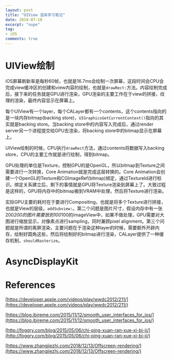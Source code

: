 ```yaml
---
layout: post
title: "UIView 渲染学习笔记"
date: 2019-07-10
excerpt: "nope"
tag:
- iOS
comments: true
---
```


# UIView绘制

iOS屏幕刷新率是每秒60帧，也就是16.7ms会绘制一次屏幕，这段时间会CPU会完成view缓冲区的创建和view内容的绘制，也就是`drawRect:`方法。内容绘制完成后，接下来的任务就是GPU进行渲染，GPU渲染的主要工作在于view的拼接，纹理的渲染，最终内容显示在屏幕上。

每个UIView有一个layer，每个CALayer都有一个contents，这个contents指向的是一块内存bitmap(backing store)，`UIGraphicsGetCurrentContext()`指向的其实就是backing store。当backing store中的内容写入完成后，通过render server另一个进程提交给GPU去渲染，将backing store中的bitmap显示在屏幕上。

UIView绘制的时候，CPU执行`drawRect`方法，通过contents将数据写入backing store，CPU的主要工作就是进行绘制，得到bitmap。

GPU处理的单位是Texture，控制GPU的是OpenGL，所以bitmap到Texture之间需要进行一次转换，Core Animation就是完成这层转换的。Core Animation会创建一个OpenGL的Texture和CGImageRef(bitmap)绑定，通过TextureId进行标识。绑定关系建立后，剩下的事情就是GPU将Texture渲染到屏幕上了。大致过程是这样的，GPU将内存中的bitmap搬到VRAM中处理，然后将Texture进行渲染。

实际GPU主要的耗时在于要进行Compositing，也就是将多个Texture进行拼接，也就是View的层级，`addSubview:`。第二个问题是图片尺寸，假设内存中有一张200*200的图片需要放到100*100的imageView中，如果不做处理，GPU需要对大图进行缩放显示，对像素点进行sampling，同时兼顾pixel alignment。第三个问题就是所谓的离屏渲染，主要问题在于渲染这种layer的时候，需要额外开辟内存，绘制好圆角这些，然后将绘制好的bitmap进行渲染，CALayer提供了一种缓存机制，`shouldRasterize`。


# AsyncDisplayKit


# References

[https://developer.apple.com/videos/play/wwdc2012/211/](https://developer.apple.com/videos/play/wwdc2012/211/)

[https://blog.ibireme.com/2015/11/12/smooth_user_interfaces_for_ios/](https://blog.ibireme.com/2015/11/12/smooth_user_interfaces_for_ios/)

[http://foggry.com/blog/2015/05/06/chi-ping-xuan-ran-xue-xi-bi-ji/](http://foggry.com/blog/2015/05/06/chi-ping-xuan-ran-xue-xi-bi-ji/)

[https://www.zhangjiezhi.com/2018/12/13/Offscreen-rendering/](https://www.zhangjiezhi.com/2018/12/13/Offscreen-rendering/)
